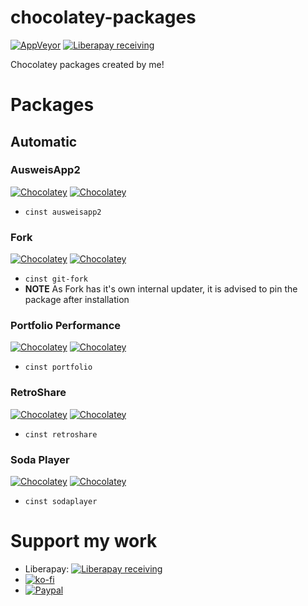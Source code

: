 # chocolatey-packages
[![AppVeyor](https://img.shields.io/appveyor/ci/SebRut/chocolatey-packages.svg?style=for-the-badge)](https://ci.appveyor.com/project/SebRut/chocolatey-packages)
[![Liberapay receiving](https://img.shields.io/liberapay/receives/SebRut.svg?style=for-the-badge)](https://liberapay.com/SebRut)

Chocolatey packages created by me!

# Packages
## Automatic
### AusweisApp2
[![Chocolatey](https://img.shields.io/chocolatey/dt/ausweisapp2.svg?style=for-the-badge)](https://chocolatey.org/packages/ausweisapp2/)
[![Chocolatey](https://img.shields.io/chocolatey/v/ausweisapp2.svg?style=for-the-badge)](https://chocolatey.org/packages/ausweisapp2/)
  * `cinst ausweisapp2`
### Fork 
 [![Chocolatey](https://img.shields.io/chocolatey/dt/git-fork.svg?style=for-the-badge)](https://chocolatey.org/packages/git-fork/)
 [![Chocolatey](https://img.shields.io/chocolatey/v/git-fork.svg?style=for-the-badge)](https://chocolatey.org/packages/git-fork/)
  * `cinst git-fork`
  * **NOTE** As Fork has it's own internal updater, it is advised to pin the package after installation
### Portfolio Performance
[![Chocolatey](https://img.shields.io/chocolatey/dt/portfolio.svg?style=for-the-badge)](https://chocolatey.org/packages/portfolio/)
[![Chocolatey](https://img.shields.io/chocolatey/v/portfolio.svg?style=for-the-badge)](https://chocolatey.org/packages/portfolio/)
  * `cinst portfolio`
### RetroShare
[![Chocolatey](https://img.shields.io/chocolatey/dt/retroshare.svg?style=for-the-badge)](https://chocolatey.org/packages/retroshare/)
[![Chocolatey](https://img.shields.io/chocolatey/v/retroshare.svg?style=for-the-badge)](https://chocolatey.org/packages/retroshare/)
  * `cinst retroshare`
### Soda Player 
[![Chocolatey](https://img.shields.io/chocolatey/dt/sodaplayer.svg?style=for-the-badge)](https://chocolatey.org/packages/sodaplayer/)
[![Chocolatey](https://img.shields.io/chocolatey/v/sodaplayer.svg?style=for-the-badge)](https://chocolatey.org/packages/sodaplayer/)

  * `cinst sodaplayer`

# Support my work
* Liberapay: [![Liberapay receiving](https://img.shields.io/liberapay/receives/SebRut.svg?style=for-the-badge)](https://liberapay.com/SebRut)
* [![ko-fi](https://www.ko-fi.com/img/donate_sm.png)](https://ko-fi.com/X8X1LYUK)
* [![Paypal](https://img.shields.io/badge/PayPal-SebRut-green.svg?style=for-the-badge)](https://www.paypal.com/paypalme/my/profile)
